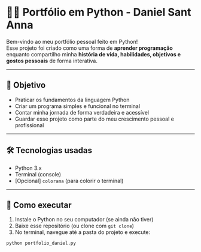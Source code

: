 # 🧑‍💻 Portfólio em Python - Daniel Sant Anna

Bem-vindo ao meu portfólio pessoal feito em Python!  
Esse projeto foi criado como uma forma de **aprender programação** enquanto compartilho minha **história de vida, habilidades, objetivos e gostos pessoais** de forma interativa.

---

## 🎯 Objetivo

- Praticar os fundamentos da linguagem Python
- Criar um programa simples e funcional no terminal
- Contar minha jornada de forma verdadeira e acessível
- Guardar esse projeto como parte do meu crescimento pessoal e profissional

---

## 🛠️ Tecnologias usadas

- Python 3.x
- Terminal (console)
- [Opcional] `colorama` (para colorir o terminal)

---

## 🚀 Como executar

1. Instale o Python no seu computador (se ainda não tiver)
2. Baixe esse repositório (ou clone com `git clone`)
3. No terminal, navegue até a pasta do projeto e execute:

```bash
python portfolio_daniel.py
